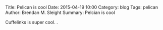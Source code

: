 Title: Pelican is cool
Date: 2015-04-19 10:00
Category: blog
Tags: pelican
Author: Brendan M. Sleight
Summary: Pelcian is cool

Cuffelinks is super cool.
.
